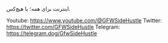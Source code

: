 اینترنت برای همه؛ یا هیچ‌کس.

Youtube: https://www.youtube.com/@GFWSideHustle
Twitter: https://twitter.com/GFWSideHustle
Telegram: https://telegram.dog/GfwSideHustle
